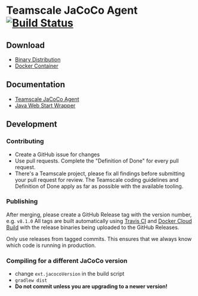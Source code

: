 # Teamscale JaCoCo Agent [![Build Status](https://travis-ci.com/cqse/teamscale-jacoco-agent.svg?branch=master)](https://travis-ci.com/cqse/teamscale-jacoco-agent)

## Download

* [Binary Distribution](https://github.com/cqse/teamscale-jacoco-agent/releases)
* [Docker Container](https://hub.docker.com/r/cqse/teamscale-jacoco-agent/tags/)

## Documentation

* [Teamscale JaCoCo Agent](agent/USAGE.md)
* [Java Web Start Wrapper](javaws-wrapper/README.md)

## Development

### Contributing

* Create a GitHub issue for changes
* Use pull requests. Complete the "Definition of Done" for every pull request.
* There's a Teamscale project, please fix all findings before submitting your pull request for review. The Teamscale coding guidelines and Definition of Done apply as far as possible with the available tooling.

### Publishing

After merging, please create a GitHub Release tag with the version number, e.g. `v8.1.0`
All tags are built automatically using [Travis CI](https://travis-ci.com/cqse/teamscale-jacoco-agent) and [Docker Cloud Build](https://cloud.docker.com/swarm/cqse/repository/registry-1.docker.io/cqse/teamscale-jacoco-agent/general) with the release binaries being uploaded to the GitHub Releases.

Only use releases from tagged commits. This ensures that we always know which code is running in production.

### Compiling for a different JaCoCo version

* change `ext.jacocoVersion` in the build script
* `gradlew dist`
* **Do not commit unless you are upgrading to a newer version!**
